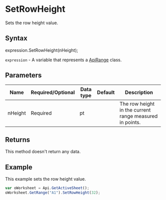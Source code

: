# SetRowHeight

Sets the row height value.

## Syntax

expression.SetRowHeight(nHeight);

`expression` - A variable that represents a [ApiRange](../ApiRange.md) class.

## Parameters

| **Name** | **Required/Optional** | **Data type** | **Default** | **Description** |
| ------------- | ------------- | ------------- | ------------- | ------------- |
| nHeight | Required | pt |  | The row height in the current range measured in points. |

## Returns

This method doesn't return any data.

## Example

This example sets the row height value.

```javascript
var oWorksheet = Api.GetActiveSheet();
oWorksheet.GetRange("A1").SetRowHeight(32);
```
